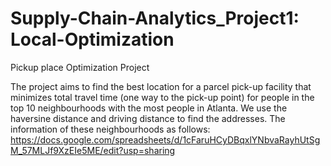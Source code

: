 # Supply-Chain-Analytics_Project1: Local-Optimization
Pickup place Optimization Project

The project aims to find the best location for a parcel pick-up facility that minimizes total travel time (one way to the pick-up point) for people in the top 10 neighbourhoods with the most people in Atlanta.
We use the haversine distance and driving distance to find the addresses.
The information of these neighbourhoods as follows:
https://docs.google.com/spreadsheets/d/1cFaruHCyDBqxlYNbvaRayhUtSgM_57MLJf9XzEIe5ME/edit?usp=sharing
